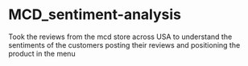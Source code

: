 # MCD_sentiment-analysis
Took the reviews from the mcd store across USA to understand the sentiments of the customers posting their reviews and positioning the product in the menu
